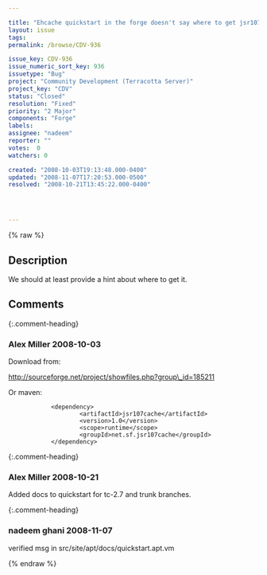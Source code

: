 ```yaml
---

title: "Ehcache quickstart in the forge doesn't say where to get jsr107cache-1.0.jar"
layout: issue
tags: 
permalink: /browse/CDV-936

issue_key: CDV-936
issue_numeric_sort_key: 936
issuetype: "Bug"
project: "Community Development (Terracotta Server)"
project_key: "CDV"
status: "Closed"
resolution: "Fixed"
priority: "2 Major"
components: "Forge"
labels: 
assignee: "nadeem"
reporter: ""
votes:  0
watchers: 0

created: "2008-10-03T19:13:48.000-0400"
updated: "2008-11-07T17:20:53.000-0500"
resolved: "2008-10-21T13:45:22.000-0400"




---
```


{% raw %}

## Description

<div markdown="1" class="description">

We should at least provide a hint about where to get it.

</div>

## Comments


{:.comment-heading}
### **Alex Miller** <span class="date">2008-10-03</span>

<div markdown="1" class="comment">

Download from:

http://sourceforge.net/project/showfiles.php?group\_id=185211

Or maven:

                <dependency>
                        <artifactId>jsr107cache</artifactId>
                        <version>1.0</version>
                        <scope>runtime</scope>
                        <groupId>net.sf.jsr107cache</groupId>
                </dependency>



</div>


{:.comment-heading}
### **Alex Miller** <span class="date">2008-10-21</span>

<div markdown="1" class="comment">

Added docs to quickstart for tc-2.7 and trunk branches.

</div>


{:.comment-heading}
### **nadeem ghani** <span class="date">2008-11-07</span>

<div markdown="1" class="comment">

verified msg in src/site/apt/docs/quickstart.apt.vm

</div>



{% endraw %}
